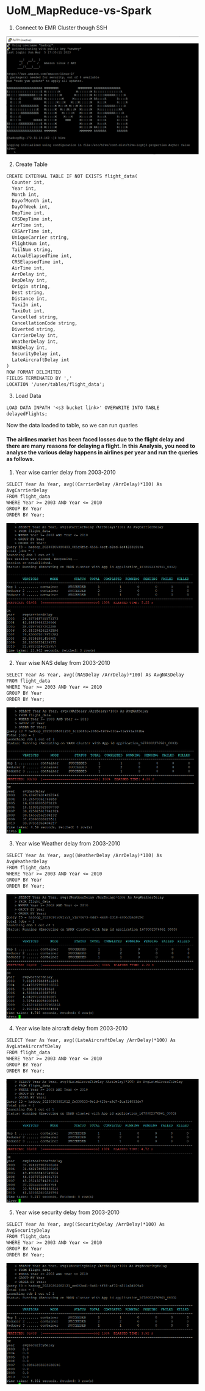 # UoM_MapReduce-vs-Spark

1. Connect to EMR Cluster though SSH

![img.png](MapReduce/EMR_Cluster_Hive.PNG)

2. Create Table 

```
CREATE EXTERNAL TABLE IF NOT EXISTS flight_data(
  Counter int,
  Year int, 
  Month int,
  DayofMonth int,
  DayOfWeek int,
  DepTime int,
  CRSDepTime int,
  ArrTime int,
  CRSArrTime int,
  UniqueCarrier string,
  FlightNum int,
  TailNum string,
  ActualElapsedTime int,
  CRSElapsedTime int,
  AirTime int,
  ArrDelay int,
  DepDelay int,
  Origin string,
  Dest string,
  Distance int,
  TaxiIn int,
  TaxiOut int,
  Cancelled string,
  CancellationCode string,
  Diverted string,
  CarrierDelay int,
  WeatherDelay int,
  NASDelay int,
  SecurityDelay int,
  LateAircraftDelay int
)
ROW FORMAT DELIMITED 
FIELDS TERMINATED BY ',' 
LOCATION '/user/tables/flight_data';
```

3. Load Data 

```
LOAD DATA INPATH '<s3 bucket link>' OVERWRITE INTO TABLE delayedFlights;
```

Now the data loaded to table, so we can run quaries


#### The airlines market has been faced losses due to the flight delay and there are many reasons for delaying a flight. In this Analysis, you need to analyse the various delay happens in airlines per year and run the queries as follows.

1. Year wise carrier delay from 2003-2010

```
SELECT Year As Year, avg((CarrierDelay /ArrDelay)*100) As AvgCarrierDelay
FROM flight_data
WHERE Year >= 2003 AND Year <= 2010
GROUP BY Year
ORDER BY Year;
```
![img.png](MapReduce/AvgCarrierDelay.png)


2. Year wise NAS delay from 2003-2010
```
SELECT Year As Year, avg((NASDelay /ArrDelay)*100) As AvgNASDelay
FROM flight_data
WHERE Year >= 2003 AND Year <= 2010
GROUP BY Year
ORDER BY Year;
```
![img.png](MapReduce/AvgNASDelay.png)


3. Year wise Weather delay from 2003-2010
```
SELECT Year As Year, avg((WeatherDelay /ArrDelay)*100) As AvgWeatherDelay
FROM flight_data
WHERE Year >= 2003 AND Year <= 2010
GROUP BY Year
ORDER BY Year;
```
![img.png](MapReduce/AvgWeatherDelay.png)

4. Year wise late aircraft delay from 2003-2010
```
SELECT Year As Year, avg((LateAircraftDelay /ArrDelay)*100) As AvgLateAircraftDelay
FROM flight_data
WHERE Year >= 2003 AND Year <= 2010
GROUP BY Year
ORDER BY Year;
```
![img.png](MapReduce/AvgLateAircraftDelay.png)

5. Year wise security delay from 2003-2010
```
SELECT Year As Year, avg((SecurityDelay /ArrDelay)*100) As AvgSecurityDelay
FROM flight_data
WHERE Year >= 2003 AND Year <= 2010
GROUP BY Year
ORDER BY Year;
```
![img.png](MapReduce/AvgSecurityDelay.png)


